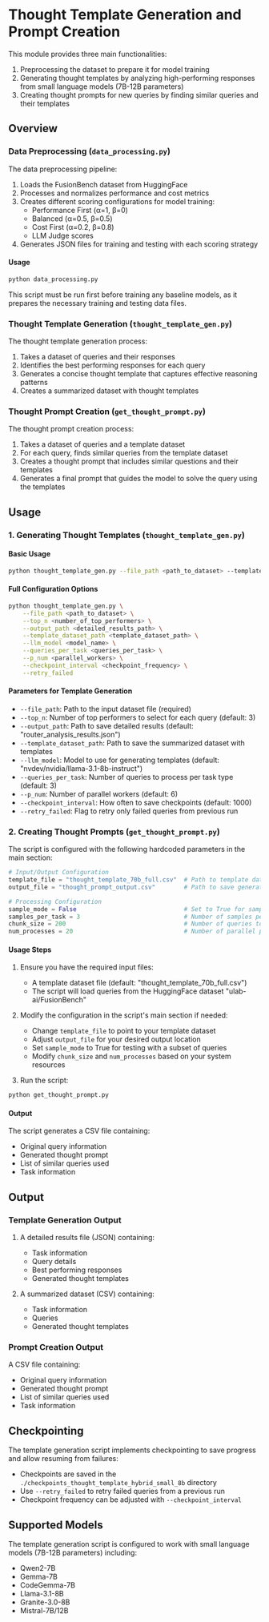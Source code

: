 # Thought Template Generation and Prompt Creation

This module provides three main functionalities:
1. Preprocessing the dataset to prepare it for model training
2. Generating thought templates by analyzing high-performing responses from small language models (7B-12B parameters)
3. Creating thought prompts for new queries by finding similar queries and their templates

## Overview

### Data Preprocessing (`data_processing.py`)
The data preprocessing pipeline:
1. Loads the FusionBench dataset from HuggingFace
2. Processes and normalizes performance and cost metrics
3. Creates different scoring configurations for model training:
   - Performance First (α=1, β=0)
   - Balanced (α=0.5, β=0.5)
   - Cost First (α=0.2, β=0.8)
   - LLM Judge scores
4. Generates JSON files for training and testing with each scoring strategy

#### Usage
```bash
python data_processing.py
```

This script must be run first before training any baseline models, as it prepares the necessary training and testing data files.

### Thought Template Generation (`thought_template_gen.py`)
The thought template generation process:
1. Takes a dataset of queries and their responses
2. Identifies the best performing responses for each query
3. Generates a concise thought template that captures effective reasoning patterns
4. Creates a summarized dataset with thought templates

### Thought Prompt Creation (`get_thought_prompt.py`)
The thought prompt creation process:
1. Takes a dataset of queries and a template dataset
2. For each query, finds similar queries from the template dataset
3. Creates a thought prompt that includes similar questions and their templates
4. Generates a final prompt that guides the model to solve the query using the templates

## Usage

### 1. Generating Thought Templates (`thought_template_gen.py`)

#### Basic Usage
```bash
python thought_template_gen.py --file_path <path_to_dataset> --template_dataset_path <output_path>
```

#### Full Configuration Options
```bash
python thought_template_gen.py \
    --file_path <path_to_dataset> \
    --top_n <number_of_top_performers> \
    --output_path <detailed_results_path> \
    --template_dataset_path <template_dataset_path> \
    --llm_model <model_name> \
    --queries_per_task <queries_per_task> \
    --p_num <parallel_workers> \
    --checkpoint_interval <checkpoint_frequency> \
    --retry_failed
```

#### Parameters for Template Generation
- `--file_path`: Path to the input dataset file (required)
- `--top_n`: Number of top performers to select for each query (default: 3)
- `--output_path`: Path to save detailed results (default: "router_analysis_results.json")
- `--template_dataset_path`: Path to save the summarized dataset with templates
- `--llm_model`: Model to use for generating templates (default: "nvdev/nvidia/llama-3.1-8b-instruct")
- `--queries_per_task`: Number of queries to process per task type (default: 3)
- `--p_num`: Number of parallel workers (default: 6)
- `--checkpoint_interval`: How often to save checkpoints (default: 1000)
- `--retry_failed`: Flag to retry only failed queries from previous run

### 2. Creating Thought Prompts (`get_thought_prompt.py`)

The script is configured with the following hardcoded parameters in the main section:

```python
# Input/Output Configuration
template_file = "thought_template_70b_full.csv"  # Path to template dataset
output_file = "thought_prompt_output.csv"        # Path to save generated prompts

# Processing Configuration
sample_mode = False                              # Set to True for sample processing
samples_per_task = 3                             # Number of samples per task in sample mode
chunk_size = 200                                 # Number of queries to process per chunk
num_processes = 20                               # Number of parallel processes
```

#### Usage Steps
1. Ensure you have the required input files:
   - A template dataset file (default: "thought_template_70b_full.csv")
   - The script will load queries from the HuggingFace dataset "ulab-ai/FusionBench"

2. Modify the configuration in the script's main section if needed:
   - Change `template_file` to point to your template dataset
   - Adjust `output_file` for your desired output location
   - Set `sample_mode` to True for testing with a subset of queries
   - Modify `chunk_size` and `num_processes` based on your system resources

3. Run the script:
```bash
python get_thought_prompt.py
```

#### Output
The script generates a CSV file containing:
- Original query information
- Generated thought prompt
- List of similar queries used
- Task information

## Output

### Template Generation Output
1. A detailed results file (JSON) containing:
   - Task information
   - Query details
   - Best performing responses
   - Generated thought templates

2. A summarized dataset (CSV) containing:
   - Task information
   - Queries
   - Generated thought templates

### Prompt Creation Output
A CSV file containing:
- Original query information
- Generated thought prompt
- List of similar queries used
- Task information

## Checkpointing

The template generation script implements checkpointing to save progress and allow resuming from failures:
- Checkpoints are saved in the `./checkpoints_thought_template_hybrid_small_8b` directory
- Use `--retry_failed` to retry failed queries from a previous run
- Checkpoint frequency can be adjusted with `--checkpoint_interval`

## Supported Models

The template generation script is configured to work with small language models (7B-12B parameters) including:
- Qwen2-7B
- Gemma-7B
- CodeGemma-7B
- Llama-3.1-8B
- Granite-3.0-8B
- Mistral-7B/12B